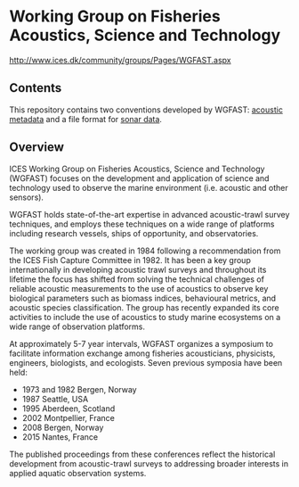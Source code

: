 # Working Group on Fisheries Acoustics, Science and Technology

http://www.ices.dk/community/groups/Pages/WGFAST.aspx

## Contents

This repository contains two conventions developed by WGFAST: [acoustic metadata](AcMeta) and a file format for [sonar data](SONAR-netCDF4).

## Overview

ICES Working Group on Fisheries Acoustics, Science and Technology (WGFAST) focuses on the development and application of science and technology used to observe the marine environment (i.e. acoustic and other sensors).

WGFAST holds state-of-the-art expertise in advanced acoustic-trawl survey techniques, and employs these techniques on a wide range of platforms including research vessels, ships of opportunity, and observatories.

The working group was created in 1984 following a recommendation from the ICES Fish Capture Committee in 1982. It has been a key group internationally in developing acoustic trawl surveys and throughout its lifetime the focus has shifted from solving the technical challenges of reliable acoustic measurements to the use of acoustics to observe key biological parameters such as biomass indices, behavioural metrics, and acoustic species classification. The group has recently expanded its core activities to include the use of acoustics to study marine ecosystems on a wide range of observation platforms. 

At approximately 5-7 year intervals, WGFAST organizes a symposium to facilitate information exchange among fisheries acousticians, physicists, engineers, biologists, and ecologists. Seven previous symposia have been held:
* 1973 and 1982 Bergen, Norway
* 1987 Seattle, USA
* 1995 Aberdeen, Scotland
* 2002 Montpellier, France 
* 2008 Bergen, Norway
* 2015 Nantes, France

The published proceedings from these conferences reflect the historical development from acoustic-trawl surveys to addressing broader interests in applied aquatic observation systems.
